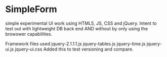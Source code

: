 # SimpleForm
simple experimental UI work using HTML5, JS, CSS and jQuery.
Intent to test out with lightweight DB back end AND without by only using the browswer capabilities.

Framework files used
jquery-2.1.1.1.js
jquery-tables.js
jquery-time.js
jquery-ui.js
jquery-ui.css
Added this to test versioning and compare.